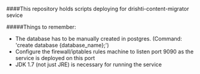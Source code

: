 ####This repository holds scripts deploying for drishti-content-migrator sevice

#####Things to remember:
* The database has to be manually created in postgres. (Command: 'create database {database_name};')
* Configure the firewall/iptables rules machine to listen port 9090 as the service is deployed on this port
* JDK 1.7 (not just JRE) is necessary for running the service
